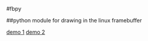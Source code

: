 #fbpy

##python module for drawing in the linux framebuffer

[demo 1](https://youtu.be/67yfT6_7Ysw)
[demo 2](https://youtu.be/QHU4BPrSi7c)
